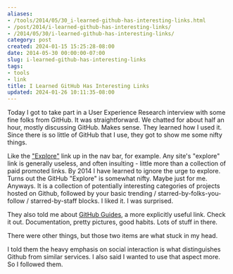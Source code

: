 ```yaml
---
aliases:
- /tools/2014/05/30_i-learned-github-has-interesting-links.html
- /post/2014/i-learned-github-has-interesting-links/
- /2014/05/30/i-learned-github-has-interesting-links/
category: post
created: 2024-01-15 15:25:28-08:00
date: 2014-05-30 00:00:00-07:00
slug: i-learned-github-has-interesting-links
tags:
- tools
- link
title: I Learned GitHub Has Interesting Links
updated: 2024-01-26 10:11:35-08:00
---
```


Today I got to take part in a User Experience Research interview with some fine folks from GitHub. It was straightforward. We chatted for about half an hour, mostly discussing GitHub. Makes sense. They learned how I used it. Since there is so little of GitHub that I use, they got to show me some nifty things.

<!--more-->

Like the ["Explore"](https://github.com/explore) link up in the nav bar, for example. Any site's "explore" link is generally useless, and often insulting - little more than a collection of paid promoted links. By 2014 I have learned to ignore the urge to explore. Turns out the GitHub "Explore" is somewhat nifty. Maybe just for me. Anyways. It is a collection of potentially interesting categories of projects hosted on Github, followed by your basic trending / starred-by-folks-you-follow / starred-by-staff blocks. I liked it. I was surprised.

They also told me about [GitHub Guides](https://guides.github.com), a more explicitly useful link. Check it out. Documentation, pretty pictures, good habits. Lots of stuff in there.

There were other things, but those two items are what stuck in my head.

I told them the heavy emphasis on social interaction is what distinguishes Github from similar services. I also said I wanted to use that aspect more. So I followed them.